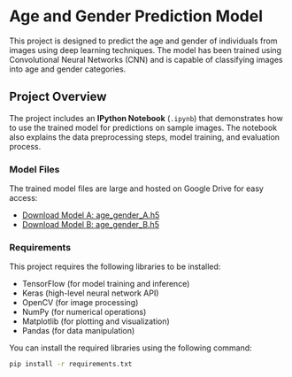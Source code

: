 # Age and Gender Prediction Model

This project is designed to predict the age and gender of individuals from images using deep learning techniques. The model has been trained using Convolutional Neural Networks (CNN) and is capable of classifying images into age and gender categories.

## Project Overview

The project includes an **IPython Notebook** (`.ipynb`) that demonstrates how to use the trained model for predictions on sample images. The notebook also explains the data preprocessing steps, model training, and evaluation process.

### Model Files

The trained model files are large and hosted on Google Drive for easy access:

- [Download Model A: age_gender_A.h5](https://drive.google.com/file/d/your-file-id/view?usp=sharing)
- [Download Model B: age_gender_B.h5](https://drive.google.com/file/d/your-file-id/view?usp=sharing)

### Requirements

This project requires the following libraries to be installed:

- TensorFlow (for model training and inference)
- Keras (high-level neural network API)
- OpenCV (for image processing)
- NumPy (for numerical operations)
- Matplotlib (for plotting and visualization)
- Pandas (for data manipulation)

You can install the required libraries using the following command:

```bash
pip install -r requirements.txt
